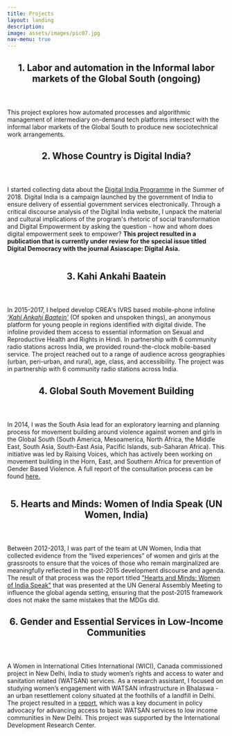 ```yaml
---
title: Projects
layout: landing
description:
image: assets/images/pic07.jpg
nav-menu: true
---
```


<!-- Main -->
<div id="main">

<section id="zero">
	<div class="inner">
		<header class="major">
			<h2>1. Labor and automation in the Informal labor markets of the Global South (ongoing)</h2>
		</header>
		<p> This project explores how automated processes and algorithmic management of intermediary on-demand tech platforms intersect with the informal labor markets of the Global South to produce new sociotechnical work arrangements.</p>
	</div>
</section>



<!-- One kind of project description - No image, only text -->
<section id="one">
	<div class="inner">
		<header class="major">
			<h2>2. Whose Country is Digital India?</h2>
		</header>
		<p>I started collecting data about the <a href="https://digitalindia.gov.in/">Digital India Programme</a> in the Summer of 2018. Digital India is a campaign launched by the government of India to ensure delivery of essential government services electronically. Through a critical discourse analysis of the Digital India website, I unpack the material and cultural implications of the program's rhetoric of social transformation and Digital Empowerment by asking the question - how and whom does digital empowerment seek to empower? <strong>This project resulted in a publication that is currently under review for the special issue titled Digital Democracy with the journal Asiascape: Digital Asia.</strong></p>
	</div>
</section>

<!-- Second kind of project description - Can include an image -->
<section id="two" class="spotlights">
	<section>
		<a href="generic.html" class="image">
			<!-- Put image in the folder assets > image -->
			<!-- Only change the image name and extension below -->
			<img src="{% link assets/images/pic12_ka.jpg %}" alt="" data-position="center center" />
		</a>
		<div class="content">
			<div class="inner">
				<header class="major">
					<h2>3. Kahi Ankahi Baatein</h2>
				</header>
				<p>In 2015-2017, I helped develop CREA's IVRS based mobile-phone infoline <a href="https://www.creaworld.org/events/kahi-ankahi-baatein-mobile-phone-based-info-line"><em>'Kahi Ankahi Baatein'</em></a> (Of spoken and unspoken things), an anonymous platform for young people in regions identified with digital divide. The infoline provided them access to essential information on Sexual and Reproductive Health and Rights in Hindi. In partnership with 6 community radio stations across India, we provided round-the-clock mobile-based service. The project reached out to a range of audience across geographies (urban, peri-urban, and rural), age, class, and accessibility. The project was in partnership with 6 community radio stations across India.</p>
			</div>
		</div>
	</section>
</section>

<section id="three">
	<div class="inner">
		<header class="major">
			<h2>4. Global South Movement Building</h2>
		</header>
		<p>In 2014, I was the South Asia lead for an exploratory learning and planning process for movement building around violence against women and girls in the Global South (South America, Mesoamerica, North Africa, the Middle East, South Asia, South-East Asia, Pacific Islands, sub-Saharan Africa). This initiative was led by Raising Voices, which has actively been working on movement building in the Horn, East, and Southern Africa for prevention of Gender Based Violence. A full report of the consultation process can be found <a href="http://raisingvoices.org/wp-content/uploads/2013/03/Raising-Voices-Global-South-Movement-Building-Report.pdf">here.</a></p>
	</div>
</section>

<section id="four" class="spotlights">
	<section>
		<a href="generic.html" class="image">
			<!-- Put image in the folder assets > image -->
			<!-- Only change the image name and extension below -->
			<img src="{% link assets/images/pic13_un-ed.jpg %}" alt="" data-position="center center" />
		</a>
		<div class="content">
			<div class="inner">
				<header class="major">
					<h2>5. Hearts and Minds: Women of India Speak (UN Women, India)</h2>
				</header>
				<p>Between 2012-2013, I was part of the team at UN Women, India that collected evidence from the “lived experiences” of women and girls at the grassroots to ensure that the voices of those who remain marginalized are meaningfully reflected in the post-2015 development discourse and agenda. The result of that process was the report titled <a href="https://www.unwomen.org/en/digital-library/publications/2014/3/hearts-and-minds-women-of-india-speak">"Hearts and Minds: Women of India Speak"</a> that was presented at the UN General Assembly Meeting to influence the global agenda setting, ensuring that the post-2015 framework does not make the same mistakes that the MDGs did.</p>
			</div>
		</div>
	</section>
</section>

<section id="five">
	<div class="inner">
		<header class="major">
			<h2>6. Gender and Essential Services in Low-Income Communities</h2>
		</header>
		<p>A Women in International Cities International (WICI), Canada commissioned project in New Delhi, India to study women’s rights and access to water and sanitation related (WATSAN) services. As a research assistant, I focused on studying women’s engagement with WATSAN infrastructure in Bhalaswa - an urban resettlement colony situated at the foothills of a landfill in Delhi. The project resulted in a <a href="https://idl-bnc-idrc.dspacedirect.org/bitstream/handle/10625/47973/IDL-47973.pdf">report</a>, which was a key document in policy advocacy for advancing access to basic WATSAN services to low income communities in New Delhi. This project was supported by the International Development Research Center. </p>
	</div>
</section>

</div>
